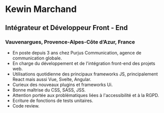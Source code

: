 # Kewin Marchand
## Intégrateur et Développeur Front - End
### Vauvenargues, Provence-Alpes-Côte d’Azur, France 

- En poste depuis 3 ans chez Purjus Communication, agence de communication globale.
- En charge du développement et de l'intégration front-end des projets web.
- Utilisations quotidienne des principaux frameworks JS, principalement React mais aussi Vue, Svelte, Angular.
- Curieux des nouveaux plugins et frameworks Ui.
- Bonne maîtrise du CSS, SASS, JSS.
- Attention portée aux problématiques liées à l'accessibilité et à la RGPD.
- Ecriture de fonctions de tests unitaires.
- Code review.



<!--
**kewinMarchand/kewinMarchand** is a ✨ _special_ ✨ repository because its `README.md` (this file) appears on your GitHub profile.

Here are some ideas to get you started:

- 🔭 I’m currently working on ...
- 🌱 I’m currently learning ...
- 👯 I’m looking to collaborate on ...
- 🤔 I’m looking for help with ...
- 💬 Ask me about ...
- 📫 How to reach me: ...
- 😄 Pronouns: ...
- ⚡ Fun fact: ...
-->
